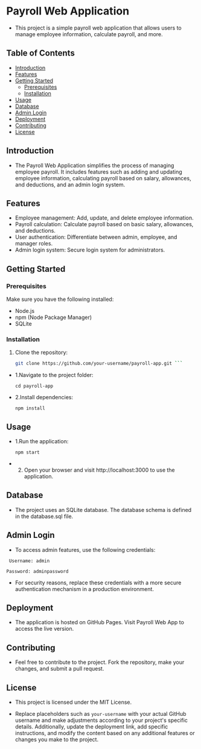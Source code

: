 # Payroll Web Application

- This project is a simple payroll web application that allows users to manage employee information, calculate payroll, and more.

## Table of Contents

- [Introduction](#introduction)
- [Features](#features)
- [Getting Started](#getting-started)
  - [Prerequisites](#prerequisites)
  - [Installation](#installation)
- [Usage](#usage)
- [Database](#database)
- [Admin Login](#admin-login)
- [Deployment](#deployment)
- [Contributing](#contributing)
- [License](#license)

## Introduction

-  The Payroll Web Application simplifies the process of managing employee payroll. It includes features such as adding and updating employee information, calculating payroll based on salary, allowances, and deductions, and an admin login system.

## Features

- Employee management: Add, update, and delete employee information.
- Payroll calculation: Calculate payroll based on basic salary, allowances, and deductions.
- User authentication: Differentiate between admin, employee, and manager roles.
- Admin login system: Secure login system for administrators.

## Getting Started

### Prerequisites

Make sure you have the following installed:

- Node.js
- npm (Node Package Manager)
- SQLite

### Installation

1. Clone the repository:

   ```bash
   git clone https://github.com/your-username/payroll-app.git ```


- 1.Navigate to the project folder:

   `` cd payroll-app ``

- 2.Install dependencies:

    ``npm install``

## Usage
- 1.Run the application:

   ``npm start``

- 2. Open your browser and visit http://localhost:3000 to use the application.

## Database
- The project uses an SQLite database. The database schema is defined in the database.sql file.

## Admin Login
- To access admin features, use the following credentials:

`` Username: admin``

``Password: adminpassword``
- For security reasons, replace these credentials with a more secure authentication mechanism in a production environment.

## Deployment

- The application is hosted on GitHub Pages. Visit Payroll Web App to access the live version.

## Contributing
- Feel free to contribute to the project. Fork the repository, make your changes, and submit a pull request.

## License
- This project is licensed under the MIT License.


- Replace placeholders such as `your-username` with your actual GitHub username and make adjustments according to your project's specific details. Additionally, update the deployment link, add specific instructions, and modify the content based on any additional features or changes you make to the project.

